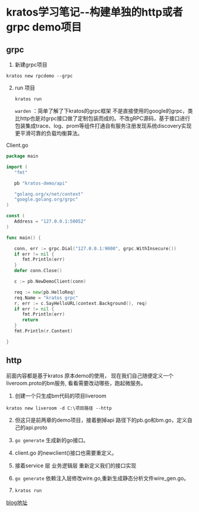 # kratos学习笔记--构建单独的http或者grpc demo项目
## grpc
1. 新建grpc项目   
```shell
kratos new rpcdemo --grpc
```

2. run 项目  

   ```shell
   kratos run
   ```

   `warden` ：简单了解了下kratos的grpc框架 不是直接使用的google的grpc，类比http也是对grpc接口做了定制包装而成的。不改gRPC源码，基于接口进行包装集成trace、log、prom等组件打通自有服务注册发现系统discovery实现更平滑可靠的负载均衡算法。

Client.go

```go
package main

import (
   "fmt"

   pb "kratos-demo/api"

   "golang.org/x/net/context"
   "google.golang.org/grpc"
)

const (
   Address = "127.0.0.1:50052"
)

func main() {

   conn, err := grpc.Dial("127.0.0.1:9000", grpc.WithInsecure())
   if err != nil {
      fmt.Println(err)
   }
   defer conn.Close()

   c := pb.NewDemoClient(conn)

   req := new(pb.HelloReq)
   req.Name = "kratos grpc"
   r, err := c.SayHelloURL(context.Background(), req)
   if err != nil {
      fmt.Println(err)
      return
   }
   fmt.Println(r.Content)

}
```

## http

前面内容都是基于kratos 原本demo的使用， 现在我们自己随便定义一个liveroom.proto的bm服务, 看看需要改动哪些，跑起微服务。

1. 创建一个只生成bm代码的项目liveroom

```shell
kratos new liveroom -d C:\项目路径 --http
```

2. 但这只是前两章的demo项目，接着删掉api 路径下的pb.go和bm.go，定义自己的api.proto    

3. `go generate` 生成新的go接口。   

4. client.go 的newclient()接口也需要重定义。    

5. 接着service 层 业务逻辑层 重新定义我们的接口实现    

6. `go generate` 依赖注入层修改wire.go,重新生成静态分析文件wire_gen.go。   
7. `kratos run`
  
   




[blog地址](https://www.cnblogs.com/ailumiyana/p/12114703.html)
